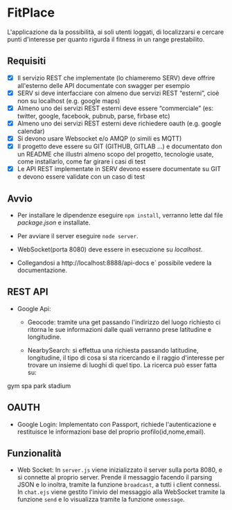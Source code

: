 # FitPlace
L'applicazione da la possibilità, ai soli utenti loggati, di localizzarsi e cercare punti d'interesse per quanto rigurda il fitness in un range prestabilito.

## **Requisiti**
- [x] Il servizio REST che implementate (lo chiameremo SERV) deve offrire all'esterno delle API documentate con swagger per esempio
- [x] SERV si deve interfacciare con almeno due servizi REST “esterni”, cioè non su localhost (e.g. google maps)
- [x] Almeno uno dei servizi REST esterni deve essere “commerciale” (es: twitter, google, facebook, pubnub, parse, firbase etc)
- [x] Almeno uno dei servizi REST esterni deve richiedere oauth (e.g. google calendar)
- [x] Si devono usare Websocket e/o AMQP (o simili es MQTT)
- [x] Il progetto deve essere su GIT (GITHUB, GITLAB ...) e documentato don un README che illustri almeno scopo del progetto, tecnologie usate, come installarlo, come far girare i casi di test
- [x] Le API  REST implementate in SERV devono essere documentate su GIT e devono essere validate con un caso di test 

## **Avvio**

- Per installare le dipendenze eseguire `npm install`, verranno lette dal file *package.json* e installate.

- Per avviare il server eseguire `node server`.

- WebSocket(porta 8080) deve essere in esecuzione su _localhost_.

- Collegandosi a http://localhost:8888/api-docs e` possibile vedere la documentazione.

## **REST API**

- Google Api:
  - Geocode: tramite una get passando l'indirizzo del luogo richiesto ci ritorna le sue informazioni dalle quali verranno prese latitudine e longitudine.
  
  - NearbySearch: si effettua una richiesta passando latitudine, longitudine, il tipo di cosa si sta ricercando e il raggio d'interesse per trovare un insieme di luoghi di quel tipo. La ricerca può esser fatta su: 

gym spa park stadium

## **OAUTH**

- Google Login: Implementato con Passport, richiede l'autenticazione e restituisce le informazioni base del proprio profilo(id,nome,email).

## **Funzionalità**

- Web Socket: In `server.js` viene inizializzato il server sulla porta 8080, e si connette al proprio server. Prende il messaggio facendo il parsing JSON e lo inoltra, tramite la funzione `broadcast`, a tutti i client connessi. In `chat.ejs` viene gestito l'inivio del messaggio alla WebSocket tramite la funzione `send` e lo visualizza tramite la funzione `onmessage`. 
